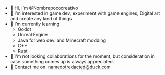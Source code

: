 - 👋 Hi, I’m @Nombrepococreativo
- 👀 I’m interested in game dev, experiment with game engines, Digital art and create any kind of things
- 🌱 I’m currently learning:
  * Godot
  * Unreal Engine
  * Java for web dev. and Minecraft modding
  * C++
  * Rust
- 🤝 I'm not looking collaborations for the moment, but consideration in case something comes up is always appreciated.
- 📨 Contact me on. namedotredacted@duck.com
<!---
Nombrepococreativo/Nombrepococreativo is a ✨ special ✨ repository because its `README.md` (this file) appears on your GitHub profile.
You can click the Preview link to take a look at your changes.
--->
